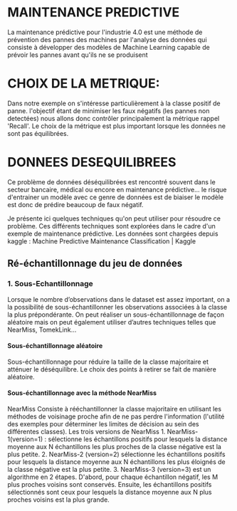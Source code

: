 # MAINTENANCE PREDICTIVE 
La maintenance prédictive pour l'industrie 4.0 est une méthode de prévention des pannes des machines par l'analyse des données qui consiste à développer des modèles de Machine Learning capable de  prévoir les pannes avant qu'ils ne se produisent
# CHOIX DE LA METRIQUE: 
Dans notre exemple on s'intéresse particulièrement à la classe positif de panne. l'objectif étant de minimiser les faux négatifs (les pannes non detectées) nous allons donc contrôler principalement la métrique rappel 'Recall'. Le choix de la métrique est plus important lorsque les données ne sont pas équilibrées.
# DONNEES DESEQUILIBREES
Ce problème de données déséquilibrées est rencontré souvent dans le secteur bancaire, médical ou encore en maintenance prédictive… le risque d'entrainer un modèle avec ce genre de données est de biaiser le modèle est donc de prédire beaucoup de faux négatif.

Je présente ici quelques techniques qu'on peut utiliser pour résoudre ce problème. Ces différents techniques sont explorées dans le cadre d'un exemple de maintenance prédictive.
Les données sont chargées depuis kaggle : Machine Predictive Maintenance Classification | Kaggle


## Ré-échantillonnage du jeu de données

### 1. Sous-Echantillonnage
Lorsque le nombre d’observations dans le dataset est assez important, on a la possibilité de sous-échantillonner les observations associées à la classe la plus prépondérante. On peut réaliser un sous-échantillonnage de façon aléatoire mais on peut également utiliser d’autres techniques telles que NearMiss,  TomekLink…

#### Sous-échantillonnage aléatoire
Sous-échantillonnage pour réduire la taille de la classe majoritaire et atténuer le déséquilibre. Le choix des points à retirer se fait de manière aléatoire.

#### Sous-échantillonnage avec la méthode NearMiss
NearMiss Consiste à rééchantillonner la classe majoritaire en utilisant les méthodes de voisinage proche afin de ne pas perdre l'information (l'utilité des exemples pour déterminer les limites de décision au sein des différentes classes).
Les trois  versions de NearMiss 
		1. NearMiss-1(version=1) :  sélectionne les échantillons positifs pour lesquels la distance moyenne aux N échantillons les plus proches de la classe négative est la plus petite.
		2. NearMiss-2 (version=2) sélectionne les échantillons positifs pour lesquels la distance moyenne aux N échantillons les plus éloignés de la classe négative est la plus petite.
		3. NearMiss-3 (version=3)  est un algorithme en 2 étapes. D'abord, pour chaque échantillon négatif, les M plus proches voisins sont conservés. Ensuite, les échantillons positifs sélectionnés sont ceux pour lesquels la distance moyenne aux N plus proches voisins est la plus grande.

